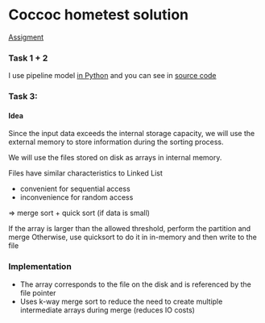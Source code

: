 # Coccoc hometest solution

[Assigment](https://github.com/sirhung1993/coccoc_hometest/tree/main/bi-dmp-de)


### Task 1 + 2

I use pipeline model [in Python](https://www.dabeaz.com/coroutines/Coroutines.pdf) and you can see in [source code](./task_1_2.py)

### Task 3:

#### Idea

Since the input data exceeds the internal storage capacity, we will use the external memory to store information during the sorting process.

We will use the files stored on disk as arrays in internal memory.

Files have similar characteristics to Linked List
- convenient for sequential access
- inconvenience for random access

=> merge sort + quick sort (if data is small)

If the array is larger than the allowed threshold, perform the partition and merge
Otherwise, use quicksort to do it in in-memory and then write to the file

### Implementation

- The array corresponds to the file on the disk and is referenced by the file pointer
- Uses k-way merge sort to reduce the need to create multiple intermediate arrays during merge (reduces IO costs)